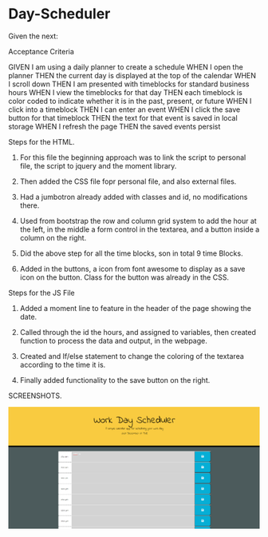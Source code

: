 # Day-Scheduler

Given the next:

Acceptance Criteria

GIVEN I am using a daily planner to create a schedule
WHEN I open the planner
THEN the current day is displayed at the top of the calendar
WHEN I scroll down
THEN I am presented with timeblocks for standard business hours
WHEN I view the timeblocks for that day
THEN each timeblock is color coded to indicate whether it is in the past, present, or future
WHEN I click into a timeblock
THEN I can enter an event
WHEN I click the save button for that timeblock
THEN the text for that event is saved in local storage
WHEN I refresh the page
THEN the saved events persist

Steps for the HTML.

1. For this file the beginning approach was to link the script to personal file, the script to jquery and the moment library.

2. Then added the CSS file fopr personal file, and also external files.

3. Had a jumbotron already added with classes and id, no modifications there.

4. Used from bootstrap the row and column grid system to add the hour at the left, in the middle a form control in the textarea, and a button inside a column on the right.

5. Did the above step for all the time blocks, son in total 9 time Blocks.

6. Added in the buttons, a icon from font awesome to display as a save icon on the button. Class for the button was already in the CSS.

Steps for the JS File

1. Added a moment line to feature in the header of the page showing the date.

2. Called through the id the hours, and assigned to variables, then created function to process the data and output, in the webpage.

3. Created and If/else statement to change the coloring of the textarea according to the time it is.

4. Finally added functionality to the save button on the right.

SCREENSHOTS.

![Main Page](./assets/images/main-scheduler.PNG)

